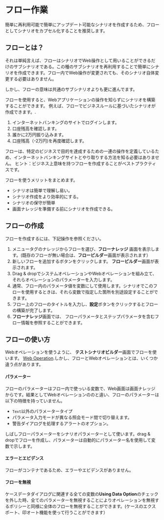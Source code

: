 フロー作業
===

簡単に再利用可能で簡単にアップデート可能なシナリオを作成するため、フローとしてシナリオをカプセル化することを推奨します。

フローとは？
---

それは単純言えば、フローはシナリオでWeb操作として用いることができるだけのサブシナリオである。この種のサブシナリオを再利用することで簡単にシナリオを作成できます。フロー内でWeb操作が変更されても、そのシナリオ自体変更する必要はありません。

しかし、フローの意味は共通のサブシナリオよりも更に進んでます。

フローを使用すると、Webアプリケーションの操作を知らずにシナリオを構築することができます。 例えば、フローでビジネスルールに基づいたシナリオが作成できます。.

1. インターネットバンキングのサイトでログインします。
2. 口座残高を確認します。
3. 誰かに2万円振り込みます。
4. 口座残高（-2万円)を再度確認します。

フローは、特定のビジネスで目的を達成するための一連の操作を定義しているため、インターネットバンキングサイトとやり取りする方法を知る必要はありません。
ヒント：ビジネス上意味を持つフローを作成することがベストプラクティスです。

フローを使うメリットをまとめます。

* シナリオは簡単で理解し易い。
* シナリオ作成をより効率的にする。
* シナリオの保守が簡単
* 画面ナレッジを準備する前にシナリオを作成できる。

フローの作成
---

フローを作成するには、下記操作を参照ください。

1. メニュータグのナレッジからフローを選び、**フローナレッジ** 画面を表示します。(既存のフローが無い場合は、**フロービルダー**画面が表示されます）
2. 新しいフローを追加するボタンをクリックします。<span class="glyphicon glyphicon-plus"></span> **フロービルダー**画面が表示されます。
3. Drag & dropでシステムオペレーションやWebオペレーションを組み立て、それらオペレーションのパラメーターを入力します。
4. 通常、フロー内のパラメータ値を変数にして使用します。シナリオでこのフローを使用するときは、それら変数で指定した箇所を別途設定することができます。
5. フロー上のフローのタイトルを入力し、**設定**ボタンをクリックするとフローの構築が完了します。
6. **フローナレッジ**画面では、 フローパラメータとステップパラメータを含むフロー情報を参照することができます。

フローの使い方
---

Webオペレーションを使うように、 **テストシナリオビルダー**画面でフローを使います。 [Web Operation](ref_web_operation.md#How_to_Use_Web_Operations?).しかし、フローとWebオペレーションとは、いくつか違う点があります。

#### パラメーター

フローのパラメーターはフロー内で使っいる変数で、Web画面は画面ナレッジからです。結果としてWebオペレーションののと違い、フローのパラメーターは以下の特徴を持っていません。

* `Text`以外のパラメータータイプ
* パラメータ入力モードが異なる照会モード間で切り替えます。
* 警告ダイアログを処理するアラートのオプション。

しばしフローパラメーターをシナリオパラメーターとして使います。drag & dropでフローを作成し、パラメーターは自動的にパラメーター名を使用して変数で示します。

#### エラーとエビデンス

フローがコンテナであるため、エラーやエビデンスがありません。

#### フローを無視
ケースデータダイアログに関連する全ての変数の**Using Data Option**のチェックを外した時、全てのパラメーターを無視することによりオペレーションを無視するポリシーと同様に全体のフローを無視することができます。(ケースのエクスポート、印オート機能を使って行うことができます） 
